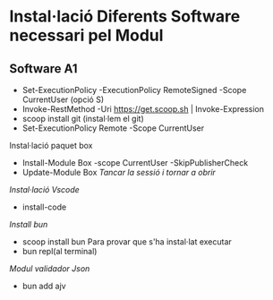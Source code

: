 # Instal·lació Diferents Software necessari pel Modul

## Software A1

  - Set-ExecutionPolicy -ExecutionPolicy RemoteSigned -Scope CurrentUser (opció S)
  - Invoke-RestMethod -Uri https://get.scoop.sh | Invoke-Expression
  - scoop install git (instal·lem el git)
  - Set-ExecutionPolicy Remote -Scope CurrentUser

Instal·lació paquet box
  - Install-Module Box -scope CurrentUser -SkipPublisherCheck
  - Update-Module Box
 *Tancar la sessió i tornar a obrir*

*Instal·lació Vscode*
  - install-code

*Install bun*
  - scoop install bun
Para provar que s'ha instal·lat executar
  - bun repl(al terminal)


*Modul validador Json*
  - bun add ajv
